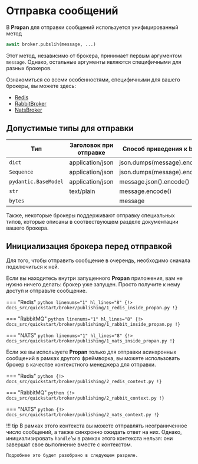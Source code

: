 # Отправка сообщений

В **Propan** для отправки сообщений используется унифицированный метод

```python
await broker.pubslih(message, ...)
```

Этот метод, независимо от брокера, принимает первым аргументом `message`. Однако, остальные аргументы являются
специфичными для разных брокеров.

Ознакомиться со всеми особенностями, специфичными для вашего брокеры, вы можете здесь:

* [Redis](../../../redis/2_publishing)
* [RabbitBroker](../../../rabbit/4_publishing)
* [NatsBroker](../../../nats/3_publishing)

## Допустимые типы для отправки

| Тип                  | Заголовок при отправке      | Способ приведения к bytes    |
| -------------------- | --------------------------- | ---------------------------- |
| `dict`               | application/json            | json.dumps(message).encode() |
| `Sequence`           | application/json            | json.dumps(message).encode() |
| `pydantic.BaseModel` | application/json            | message.json().encode()      |
| `str`                | text/plain                  | message.encode()             |
| `bytes`              |                             | message                      |

Также, некоторые брокеры поддерживают отправку специальных типов, которые описаны в соотвествующем разделе документации вашего брокера.

## Инициализация брокера перед отправкой

Для того, чтобы отправить сообщение в очерендь, необходимо сначала подключиться к ней.

Если вы находитесь внутри запущенного **Propan** приложения, вам не нужно ничего делать: брокер уже запущен.
Просто получите к нему доступ и отправьте сообщение.

=== "Redis"
    ```python linenums="1" hl_lines="8"
    {!> docs_src/quickstart/broker/publishing/1_redis_inside_propan.py !}
    ```

=== "RabbitMQ"
    ```python linenums="1" hl_lines="8"
    {!> docs_src/quickstart/broker/publishing/1_rabbit_inside_propan.py !}
    ```

=== "NATS"
    ```python linenums="1" hl_lines="8"
    {!> docs_src/quickstart/broker/publishing/1_nats_inside_propan.py !}
    ```

Если же вы используете **Propan** только для отправки асинхронных сообщений в рамках другого фреймворка, вы можете использовать
брокер в качестве контекстного менеджера для отправки.

=== "Redis"
    ```python
    {!> docs_src/quickstart/broker/publishing/2_redis_context.py !}
    ```

=== "RabbitMQ"
    ```python
    {!> docs_src/quickstart/broker/publishing/2_rabbit_context.py !}
    ```

=== "NATS"
    ```python
    {!> docs_src/quickstart/broker/publishing/2_nats_context.py !}
    ```

!!! tip
    В рамках этого контекста вы можете отправлять неограниченное число сообщений, а также синхронно ожидать ответ на них.
    Однако, инициализировать `handle`'ы в рамках этого контекста нельзя: они завершат свое выполнение вместе с контекстом.

    Подробнее это будет разобрано в следующем разделе.
